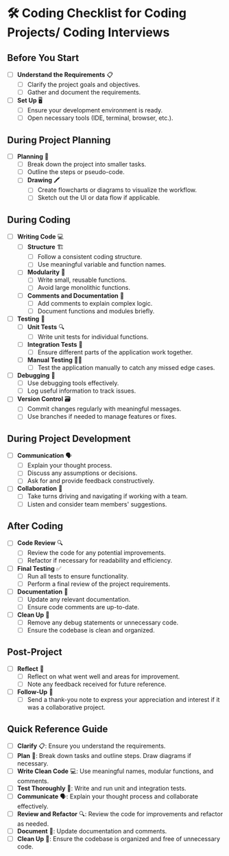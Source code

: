 # 🛠️ Coding Checklist for  Coding Projects/ Coding Interviews

## Before You Start
- [ ] **Understand the Requirements** 📋
  - [ ] Clarify the project goals and objectives.
  - [ ] Gather and document the requirements.

- [ ] **Set Up** 🖥️
  - [ ] Ensure your development environment is ready.
  - [ ] Open necessary tools (IDE, terminal, browser, etc.).

## During Project Planning
- [ ] **Planning** 📝
  - [ ] Break down the project into smaller tasks.
  - [ ] Outline the steps or pseudo-code.
  - [ ] **Drawing** 🖍️
    - [ ] Create flowcharts or diagrams to visualize the workflow.
    - [ ] Sketch out the UI or data flow if applicable.

## During Coding
- [ ] **Writing Code** 💻
  - [ ] **Structure** 🏗️
    - [ ] Follow a consistent coding structure.
    - [ ] Use meaningful variable and function names.
  - [ ] **Modularity** 🔧
    - [ ] Write small, reusable functions.
    - [ ] Avoid large monolithic functions.
  - [ ] **Comments and Documentation** 📝
    - [ ] Add comments to explain complex logic.
    - [ ] Document functions and modules briefly.

- [ ] **Testing** 🧪
  - [ ] **Unit Tests** 🔍
    - [ ] Write unit tests for individual functions.
  - [ ] **Integration Tests** 🔗
    - [ ] Ensure different parts of the application work together.
  - [ ] **Manual Testing** 🧑‍🔧
    - [ ] Test the application manually to catch any missed edge cases.

- [ ] **Debugging** 🐞
  - [ ] Use debugging tools effectively.
  - [ ] Log useful information to track issues.

- [ ] **Version Control** 🗃️
  - [ ] Commit changes regularly with meaningful messages.
  - [ ] Use branches if needed to manage features or fixes.

## During Project Development
- [ ] **Communication** 🗣️
  - [ ] Explain your thought process.
  - [ ] Discuss any assumptions or decisions.
  - [ ] Ask for and provide feedback constructively.

- [ ] **Collaboration** 🤝
  - [ ] Take turns driving and navigating if working with a team.
  - [ ] Listen and consider team members' suggestions.

## After Coding
- [ ] **Code Review** 🔍
  - [ ] Review the code for any potential improvements.
  - [ ] Refactor if necessary for readability and efficiency.

- [ ] **Final Testing** ✅
  - [ ] Run all tests to ensure functionality.
  - [ ] Perform a final review of the project requirements.

- [ ] **Documentation** 📝
  - [ ] Update any relevant documentation.
  - [ ] Ensure code comments are up-to-date.

- [ ] **Clean Up** 🧹
  - [ ] Remove any debug statements or unnecessary code.
  - [ ] Ensure the codebase is clean and organized.

## Post-Project
- [ ] **Reflect** 🤔
  - [ ] Reflect on what went well and areas for improvement.
  - [ ] Note any feedback received for future reference.

- [ ] **Follow-Up** 💌
  - [ ] Send a thank-you note to express your appreciation and interest if it was a collaborative project.

## Quick Reference Guide
- [ ] **Clarify** 📋: Ensure you understand the requirements.
- [ ] **Plan** 📝: Break down tasks and outline steps. Draw diagrams if necessary.
- [ ] **Write Clean Code** 💻: Use meaningful names, modular functions, and comments.
- [ ] **Test Thoroughly** 🧪: Write and run unit and integration tests.
- [ ] **Communicate** 🗣️: Explain your thought process and collaborate effectively.
- [ ] **Review and Refactor** 🔍: Review the code for improvements and refactor as needed.
- [ ] **Document** 📝: Update documentation and comments.
- [ ] **Clean Up** 🧹: Ensure the codebase is organized and free of unnecessary code.
